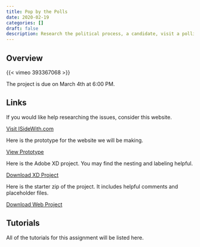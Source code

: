```yaml
---
title: Pop by the Polls
date: 2020-02-19
categories: []
draft: false
description: Research the political process, a candidate, visit a polling place, document a sample ballot, and make a website about it.
---
```


## Overview

{{< vimeo 393367068 >}}

The project is due on March 4th at 6:00 PM.

## Links

If you would like help researching the issues, consider this website.

[Visit ISideWith.com](https://isidewith.com)

Here is the prototype for the website we will be making.

[View Prototype](https://xd.adobe.com/view/0c1b60ea-dd21-4ffd-5d8a-fd3c04153e6a-7a2a/)

Here is the Adobe XD project. You may find the nesting and labeling helpful.

[Download XD Project](/xds/pop-by-the-polls.xd)

Here is the starter zip of the project. It includes helpful comments and placeholder files.

[Download Web Project](/zips/pop-by-the-polls.zip)

## Tutorials

All of the tutorials for this assignment will be listed here.

